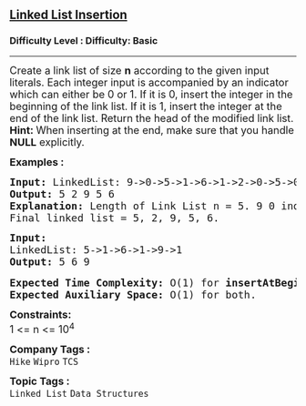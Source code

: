 <h2><a href="https://www.geeksforgeeks.org/problems/linked-list-insertion-1587115620/1?page=1&category=Linked%20List&difficulty=Basic&sortBy=submissions">Linked List Insertion</a></h2><h3>Difficulty Level : Difficulty: Basic</h3><hr><div class="problems_problem_content__Xm_eO"><p><span style="font-size: 18px;">Create a link list of size <strong>n</strong> according to the given input literals. Each integer input is accompanied by an indicator which can either be 0 or 1. If it is 0, insert the integer in the beginning of the link list. If it is 1, insert the integer at the end of the link list. R</span><span style="font-size: 18px;">eturn the head of the modified link list.</span><br><span style="font-size: 18px;"><strong>Hint: </strong>When inserting at the end, make sure that you handle <strong>NULL</strong> explicitly. </span></p>
<p><span style="font-size: 18px;"><strong>Examples :</strong></span></p>
<pre><span style="font-size: 18px;"><strong>Input: </strong>LinkedList: 9-&gt;0-&gt;5-&gt;1-&gt;6-&gt;1-&gt;2-&gt;0-&gt;5-&gt;0
<strong>Output: </strong>5 2 9 5 6<strong>
Explanation: </strong>Length of Link List n = 5. </span><span style="font-size: 18px;">9 0 indicated that 9 should be inserted in the beginning. Modified Link List = 9. 5 1 indicated that 5 should be inserted in the end. Modified Link List = 9,5. 6 1 indicated that 6 should be inserted in the end. Modified Link List = 9,5,6. 2 0 indicated that 2 should be inserted in the beginning. Modified Link List = 2,9,5,6. 5 0 indicated that 5 should be inserted in the beginning. Modified Link List = 5,2,9,5,6.&nbsp;
Final linked list = 5, 2, 9, 5, 6.
</span></pre>
<pre><span style="font-size: 18px;"><strong>Input:
</strong>LinkedList: 5-&gt;1-&gt;6-&gt;1-&gt;9-&gt;1
<strong>Output: </strong>5 6 9
</span>
<span style="font-size: 18px;"><strong>Expected Time Complexity:&nbsp;</strong>O(1) for&nbsp;<strong>insertAtBeginning()&nbsp;</strong>and O(n) for <strong>insertAtEnd()</strong>.<br><strong>Expected Auxiliary Space:&nbsp;</strong>O(1) for both.</span></pre>
<p><span style="font-size: 18px;"><strong>Constraints:</strong><br>1 &lt;= n &lt;= 10<sup>4</sup></span></p></div><p><span style=font-size:18px><strong>Company Tags : </strong><br><code>Hike</code>&nbsp;<code>Wipro</code>&nbsp;<code>TCS</code>&nbsp;<br><p><span style=font-size:18px><strong>Topic Tags : </strong><br><code>Linked List</code>&nbsp;<code>Data Structures</code>&nbsp;